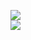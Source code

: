 [![](https://img.shields.io/badge/Made%20With-Github%20Spray-lightgrey.svg?style=for-the-badge&logo=github)](https://github.com/Annihil/github-spray#6121)  
[![](https://i.imgur.com/2DrTn0Z.gif)](https://github.com/Annihil/github-spray)